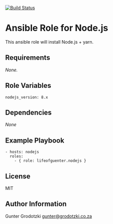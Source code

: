 [![Build Status](https://travis-ci.org/lifeofguenter/ansible-role-nodejs.svg?branch=master)](https://travis-ci.org/lifeofguenter/ansible-role-nodejs)

# Ansible Role for Node.js

This ansible role will install Node.js + yarn.

## Requirements

_None._

## Role Variables

```
nodejs_version: 8.x
```

## Dependencies

_None_

## Example Playbook

```
- hosts: nodejs
  roles:
    - { role: lifeofguenter.nodejs }
```

## License

MIT

## Author Information

Gunter Grodotzki <gunter@grodotzki.co.za>
